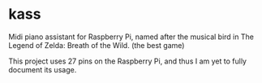 # kass
Midi piano assistant for Raspberry Pi, named after the musical bird in The Legend of Zelda: Breath of the Wild. (the best game)

This project uses 27 pins on the Raspberry Pi, and thus I am yet to fully document its usage.
